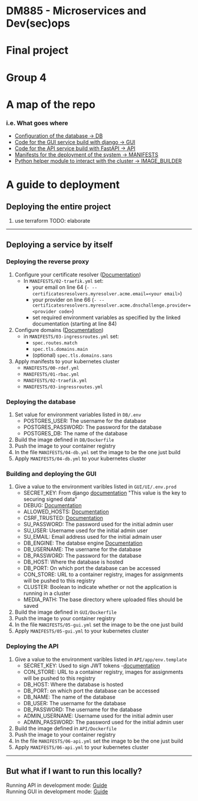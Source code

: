 # DM885 - Microservices and Dev(sec)ops
# Final project
# Group 4

# A map of the repo
### i.e. What goes where
- [Configuration of the database -> DB](DB)
- [Code for the GUI service build with django -> GUI](GUI)
- [Code for the API service build with FastAPI -> API](API)
- [Manifests for the deployment of the system -> MANIFESTS](MANIFESTS)
- [Python helper module to interact with the cluster -> IMAGE_BUILDER](IMAGE_BUILDER)

# A guide to deployment
## Deploying the entire project
1. use terraform 
TODO: elaborate

---
## Deploying a service by itself
### Deploying the reverse proxy
1. Configure your certificate resolver ([Documentation](https://doc.traefik.io/traefik/https/acme/#providers))
    - In `MANIFESTS/02-traefik.yml` set:
        - your email on line 64 (`- --certificatesresolvers.myresolver.acme.email=<your email>`)
        - your provider on line 66 (`- --certificatesresolvers.myresolver.acme.dnschallenge.provider=<provider code>`)
        - set required environment variables as specified by the linked documentation (starting at line 84)
1. Configure domains ([Documentation](https://doc.traefik.io/traefik/https/acme/#configuration-examples))
    - in `MANIFESTS/03-ingressroutes.yml` set:
        - `spec.routes.match`
        - `spec.tls.domains.main`
        - (optional) `spec.tls.domains.sans`
1. Apply manifests to your kubernetes cluster
    - `MANIFESTS/00-rdef.yml`
    - `MANIFESTS/01-rbac.yml`
    - `MANIFESTS/02-traefik.yml`
    - `MANIFESTS/03-ingressroutes.yml`

### Deploying the database
1. Set value for environment variables listed in `DB/.env`
    - POSTGRES_USER: The username for the database
    - POSTGRES_PASSWORD: The password for the database
    - POSTGRES_DB: The name of the database
1. Build the image defined in `DB/Dockerfile`
1. Push the image to your container registry
1. In the file `MANIFESTS/04-db.yml` set the image to be the one just build
1. Apply `MANIFESTS/04-db.yml` to your kubernetes cluster

### Building and deploying the GUI
1. Give a value to the environment varibles listed in `GUI/UI/.env.prod`
    - SECRET_KEY: From django [documentation](https://docs.djangoproject.com/en/5.0/topics/signing/) "This value is the key to securing signed data"
    - DEBUG: [Documentation](https://docs.djangoproject.com/en/5.0/ref/settings/#debug)
    - ALLOWED_HOSTS: [Documentation](https://docs.djangoproject.com/en/5.0/ref/settings/#allowed-hosts)
    - CSRF_TRUSTED: [Documentation](https://docs.djangoproject.com/en/5.0/ref/settings/#csrf-trusted-origins)
    - SU_PASSWORD: The password used for the initial admin user
    - SU_USER: Username used for the initial admin user
    - SU_EMAIL: Email address used for the initial admain user
    - DB_ENGINE: The databse engine [Documentation](https://docs.djangoproject.com/en/5.0/ref/databases/)
    - DB_USERNAME: The username for the database
    - DB_PASSWORD: The password for the database
    - DB_HOST: Where the database is hosted
    - DB_PORT: On which port the database can be accessed
    - CON_STORE: URL to a container registry, images for assignments will be pushed to this registry
    - CLUSTER: Boolean to indicate whether or not the application is running in a cluster
    - MEDIA_PATH: The base directory where uploaded files should be saved
1. Build the image defined in `GUI/Dockerfile`
1. Push the image to your container registry
1. In the file `MANIFESTS/05-gui.yml` set the image to be the one just build
1. Apply `MANIFESTS/05-gui.yml` to your kubernetes cluster


### Deploying the API
1. Give a value to the environment varibles listed in `API/app/env.template`
    - SECRET_KEY: Used to sign JWT tokens -[documentation](https://fastapi.tiangolo.com/tutorial/security/oauth2-jwt/#handle-jwt-tokens)
    - CON_STORE: URL to a container registry, images for assignments will be pushed to this registry
    - DB_HOST: Where the database is hosted
    - DB_PORT: on which port the database can be accessed
    - DB_NAME: The name of the database
    - DB_USER: The username for the database
    - DB_PASSWORD: The username for the database
    - ADMIN_USERNAME: Username used for the initial admin user
    - ADMIN_PASSWORD: The password used for the initial admin user
1. Build the image defined in `API/Dockerfile`
1. Push the image to your container registry
1. In the file `MANIFESTS/06-api.yml` set the image to be the one just build
1. Apply `MANIFESTS/06-api.yml` to your kubernetes cluster

---
## But what if I want to run this locally?
<!---
[//]: # ([This](https://youtu.be/Ef9QnZVpVd8?si=GJXBrbplXsq9dCLL)</br>)
-->
Running API in development mode: [Guide](API/README.md)</br>
Running GUI in development mode: [Guide](GUI/README.md)</br>
